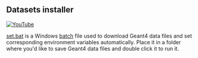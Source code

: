 ## Datasets installer

[![YouTube](https://img.shields.io/badge/You-Tube-red.svg)](https://youtu.be/OIhNBPfaTm8)

[set.bat](set.bat) is a Windows [batch][] file used to download Geant4 data files and set corresponding environment variables automatically. Place it in a folder where you'd like to save Geant4 data files and double click it to run it.

[batch]: https://en.wikipedia.org/wiki/Batch_file

